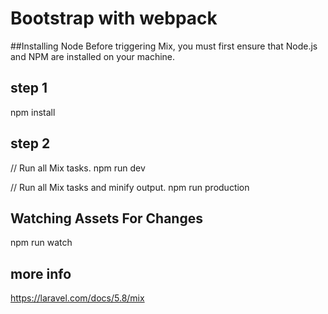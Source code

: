 # Bootstrap with webpack


##Installing Node
Before triggering Mix, you must first ensure that Node.js and NPM are installed on your machine.

## step 1

npm install


## step 2

// Run all Mix tasks.
npm run dev

// Run all Mix tasks and minify output.
npm run production


## Watching Assets For Changes

npm run watch

## more info

https://laravel.com/docs/5.8/mix